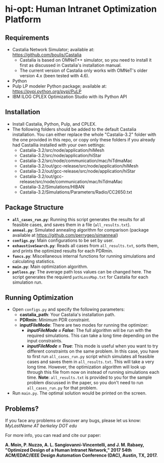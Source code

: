 # hi-opt: Human Intranet Optimization Platform

## Requirements
- Castalia Network Simulator; available at: https://github.com/boulis/Castalia
	- Castalia is based on OMNeT++ simulator, so you need to install it first as discussed in Castalia's installation manual.
	- The current version of Castalia only works with OMNeT's older version 4.x (been tested with 4.6).
- Python
- Pulp LP modeler Python package; available at: https://pypi.python.org/pypi/PuLP
- IBM ILOG CPLEX Optimization Studio with its Python API

## Installation
- Install Castalia, Python, Pulp, and CPLEX.
- The following folders should be added to the default Castalia installation. You can either replace the whole "Castalia-3.2" folder with the one provided in this repo, or copy only these folders if you already had Castallia installed with your own settings:
	- Castalia-3.2/src/node/application/hiMesh
	- Castalia-3.2/src/node/application/hiStar
	- Castalia-3.2/src/node/communication/mac/hiTdmaMac 
	- Castalia-3.2/out/gcc-release/src/node/application/hiMesh 
	- Castalia-3.2/out/gcc-release/src/node/application/hiStar 
	- Castalia-3.2/out/gcc-release/src/node/communication/mac/hiTdmaMac 
	- Castalia-3.2/Simulations/HIBAN 
	- Castalia-3.2/Simulations/Parameters/Radio/CC2650.txt 

## Package Structure
- **`all_cases_run.py`**: Running this script generates the results for all feasible cases, and saves them in a file (`all_results.txt`).
- **`anneal.py`**: Simulated annealing algorithm for comparison (package available at https://github.com/perrygeo/simanneal)
- **`configs.py`**: Main configurations to be set by user.
- **`exhaustiveSearch.py`**: Reads all cases from `all_results.txt`, sorts them, and prints the optimized results for each PDRmin.
- **`funcs.py`**: Miscellaneous internal functions for running simulations and calculating statistics.
- **`main.py`**: Main optimization algorithm.
- **`patloss.py`**: The average path loss values can be changed here. The script generates the requierd `pathLossMap.txt` for Castalia for each simulation run.

## Running Optimization
- Open `configs.py` and specify the following parameters:
    - **castalia_path**: Your Castalia's installation path.
    - **PDRmin**: Minimum PDR constraint.
    - **inputFileMode**: There are two modes for running the optimizer:
        - ***inputFileMode = False***: The full algorithm will be run with the required simulations. This can take a long time depending on the input constraints.
        - ***inputFileMode = True***: This mode is useful when you want to try different constraints on the same problem. In this case, you have to first run `all_cases_run.py` script which simulates all feasible cases and saves them in `all_results.txt`. This will take a very long time. However, the optimization algorithm will look up through this file from now on instead of running simulations each time. **Note**: `all_results.txt` is provided to you for the sample problem discussed in the paper, so you don't need to run `all_cases_run.py` for that problem.
- Run `main.py`. The optimal solution would be printed on the screen.
 
## Problems?
If you face any problems or discover any bugs, please let us know: *MyLastName AT berkeley DOT edu*

For more info, you can read and cite our paper:

**A. Moin, P. Nuzzo, A. L. Sangiovanni-Vincentelli, and J. M. Rabaey, "Optimized Design of a Human Intranet Network," 2017 54th ACM/EDAC/IEEE Design Automation Conference (DAC), Austin, TX, 2017.**
